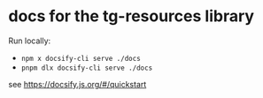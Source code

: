 # docs for the tg-resources library

Run locally: 

- `npm x docsify-cli serve ./docs`
- `pnpm dlx docsify-cli serve ./docs`

see https://docsify.js.org/#/quickstart
